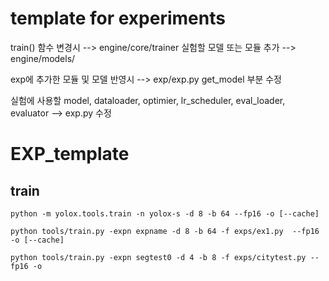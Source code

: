 # template for experiments

train() 함수 변경시 --> engine/core/trainer
실험할 모델 또는 모듈 추가 --> engine/models/

exp에 추가한 모듈 및 모델 반영시 --> exp/exp.py get_model 부분 수정

실험에 사용할 model, dataloader, optimier, lr_scheduler, eval_loader, evaluator --> exp.py 수정

# EXP_template


## train
```
python -m yolox.tools.train -n yolox-s -d 8 -b 64 --fp16 -o [--cache]

python tools/train.py -expn expname -d 8 -b 64 -f exps/ex1.py  --fp16 -o [--cache]

python tools/train.py -expn segtest0 -d 4 -b 8 -f exps/citytest.py --fp16 -o


```